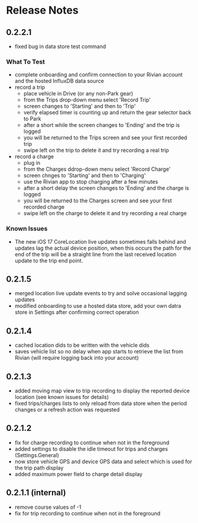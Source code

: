 # Release Notes

## 0.2.2.1
- fixed bug in data store test command

### What To Test
- complete onboarding and confirm connection to your Rivian account and the hosted InfluxDB data source
- record a trip
    - place vehicle in Drive (or any non-Park gear)
    - from the Trips drop-down menu select 'Record Trip'
    - screen changes to 'Starting' and then to 'Trip'
    - verify elapsed timer is counting up and return the gear selector back to Park
    - after a short while the screen changes to 'Ending' and the trip is logged
    - you will be returned to the Trips screen and see your first recorded trip
    - swipe left on the trip to delete it and try recording a real trip
- record a charge
    - plug in
    - from the Charges ddrop-down menu select 'Record Charge'
    - screen chnges to 'Starting' and then to 'Charging'
    - use the Rivian app to stop charging after a few minutes
    - after a short delay the screen changes to 'Ending' and the charge is logged
    - you will be returned to the Charges screen and see your first recorded charge
    - swipe left on the charge to delete it and try recording a real charge

### Known Issues
- The new iOS 17 CoreLocation live updates sometimes falls behind and updates lag the actual device position, when this occurs the path for the end of the trip will be a straight line from the last received location update to the trip end point.

## 0.2.1.5
- merged location live update events to try and solve occasional lagging updates
- modified onboarding to use a hosted data store, add your own datra store in Settings after confirming correct operation

## 0.2.1.4
- cached location dids to be written with the vehicle dids
- saves vehicle list so no delay when app starts to retrieve the list from Rivian (will require logging back into your account) 

## 0.2.1.3
- added moving map view to trip recording to display the reported device location (see known issues for details)
- fixed trips/charges lists to only reload from data store when the period changes or a refresh action was requested

## 0.2.1.2
- fix for charge recording to continue when not in the foreground
- added settings to disable the idle timeout for trips and charges (Settings.General)
- now store vehicle GPS and device GPS data and select which is used for the trip path display
- added maximum power field to charge detail display

## 0.2.1.1 (internal)
- remove course values of -1
- fix for trip recording to continue when not in the foreground
